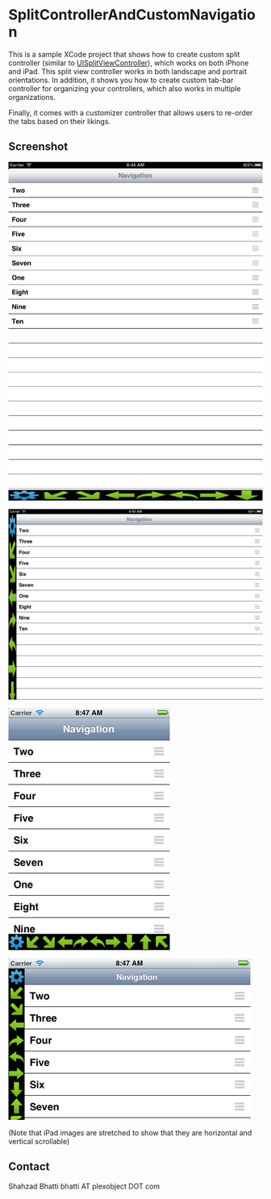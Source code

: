 SplitControllerAndCustomNavigation
==================
This is a sample XCode project that shows how to create custom split controller (similar to <a href="https://developer.apple.com/library/ios/#DOCUMENTATION/UIKit/Reference/UISplitViewController_class/Reference/Reference.html">UISplitViewController</a>), which works on both iPhone and iPad. This split view controller works in both landscape and portrait orientations. In addition, it shows you how to create custom tab-bar controller for organizing your controllers, which also works in multiple organizations.

Finally, it comes with a customizer controller that allows users to re-order the tabs based on their likings.

Screenshot
----------

![iPhone Portrait](ipad_portrait.png "iPhone Portrait")

![iPhone Landscape](ipad_landscape.png "iPhone Landscape")

![iPad Portrait](iphone_portrait.png  "iPad Portrait")

![iPad Landscape](iphone_landscape.png "iPad Landscape")

(Note that iPad images are stretched to show that they are horizontal and vertical scrollable)

Contact
-------
Shahzad Bhatti
bhatti AT plexobject DOT com
